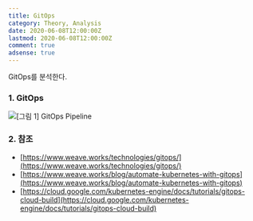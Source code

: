 ```yaml
---
title: GitOps
category: Theory, Analysis
date: 2020-06-08T12:00:00Z
lastmod: 2020-06-08T12:00:00Z
comment: true
adsense: true
---
```


GitOps를 분석한다.

### 1. GitOps

![[그림 1] GitOps Pipeline]({{site.baseurl}}/images/theory_analysis/GitOps/GitOps_Pipeline.PNG)

### 2. 참조

* [https://www.weave.works/technologies/gitops/](https://www.weave.works/technologies/gitops/)
* [https://www.weave.works/blog/automate-kubernetes-with-gitops](https://www.weave.works/blog/automate-kubernetes-with-gitops)
* [https://cloud.google.com/kubernetes-engine/docs/tutorials/gitops-cloud-build](https://cloud.google.com/kubernetes-engine/docs/tutorials/gitops-cloud-build)
